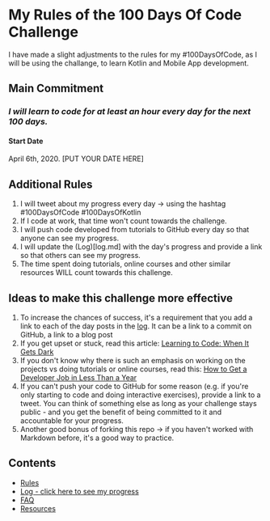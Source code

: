 # My Rules of the 100 Days Of Code Challenge
I have made a slight adjustments to the rules for my #100DaysOfCode, as I will be using the challange, to learn Kotlin and Mobile App development.

## Main Commitment
### *I will learn to code for at least an hour every day for the next 100 days.*

#### Start Date
April 6th, 2020. [PUT YOUR DATE HERE]

## Additional Rules
1. I will tweet about my progress every day -> using the hashtag #100DaysOfCode #100DaysOfKotlin
2. If I code at work, that time won't count towards the challenge.
3. I will push code developed from tutorials to GitHub every day so that anyone can see my progress.
4. I will update the (Log)[log.md] with the day's progress and provide a link so that others can see my progress.
5. The time spent doing tutorials, online courses and other similar resources WILL count towards this challenge.

## Ideas to make this challenge more effective
1. To increase the chances of success, it's a requirement that you add a link to each of the day posts in the [log](log.md). It can be a link to a commit on GitHub, a link to a blog post
2. If you get upset or stuck, read this article: [Learning to Code: When It Gets Dark](https://medium.freecodecamp.com/learning-to-code-when-it-gets-dark-e485edfb58fd)
3. If you don't know why there is such an emphasis on working on the projects vs doing tutorials or online courses, read this: [How to Get a Developer Job in Less Than a Year](https://medium.freecodecamp.com/how-to-get-a-developer-job-in-less-than-a-year-c27bbfe71645)
4. If you can't push your code to GitHub for some reason (e.g. if you're only starting to code and doing interactive exercises), provide a link to a tweet. You can think of something else as long as your challenge stays public - and you get the benefit of being committed to it and accountable for your progress.
5. Another good bonus of forking this repo -> if you haven't worked with Markdown before, it's a good way to practice.

## Contents
* [Rules](rules.md)
* [Log - click here to see my progress](log.md)
* [FAQ](FAQ.md)
* [Resources](resources.md)
